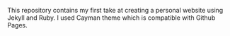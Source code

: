 This repository contains my first take at creating a personal website using Jekyll and Ruby. I used Cayman theme which is compatible with Github Pages.
